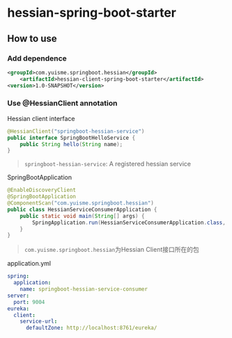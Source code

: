 # hessian-spring-boot-starter
##  How to use
### Add dependence

```xml
<groupId>com.yuisme.springboot.hessian</groupId>
	<artifactId>hessian-client-spring-boot-starter</artifactId>
<version>1.0-SNAPSHOT</version>
```

### Use @HessianClient annotation
Hessian client interface

```java
@HessianClient("springboot-hessian-service")
public interface SpringBootHelloService {
    public String hello(String name);
}
```
>`springboot-hessian-service`: A registered hessian service

SpringBootApplication

```java
@EnableDiscoveryClient
@SpringBootApplication
@ComponentScan("com.yuisme.springboot.hessian")
public class HessianServiceConsumerApplication {
    public static void main(String[] args) {
        SpringApplication.run(HessianServiceConsumerApplication.class, args);
    }
}
```
>`com.yuisme.springboot.hessian`为Hessian Client接口所在的包

application.yml

```yml
spring:
  application:
    name: springboot-hessian-service-consumer
server:
  port: 9004
eureka:
  client:
    service-url:
      defaultZone: http://localhost:8761/eureka/
```
